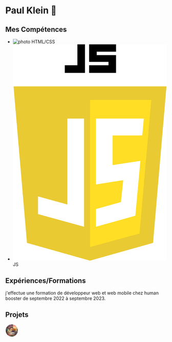 # Paul Klein 👋
## Mes Compétences
- <img src ="HTML/CSS.png" alt="photo"> HTML/CSS
- <img src ="JS.png" alt="photo"> JS
## Expériences/Formations
j'effectue une formation de développeur web et web mobile chez human booster de septembre 2022 à septembre 2023.
## Projets
<img src ="photo.png" alt="photo" width ="40px">
